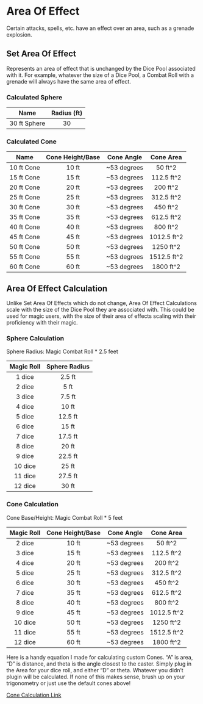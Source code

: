 # Area Of Effect

Certain attacks, spells, etc. have an effect over an area, such as a grenade explosion.

## Set Area Of Effect

Represents an area of effect that is unchanged by the Dice Pool associated with it. For example, whatever the size of a Dice Pool, a Combat Roll with a grenade will always have the same area of effect.

### Calculated Sphere

|     Name     | Radius (ft) |
| :----------: | :---------: |
| 30 ft Sphere |     30     |

### Calculated Cone

|    Name    | Cone Height/Base | Cone Angle |  Cone Area  |
| :--------: | :--------------: | :---------: | :---------: |
| 10 ft Cone |      10 ft      | ~53 degrees |   50 ft^2   |
| 15 ft Cone |      15 ft      | ~53 degrees | 112.5 ft^2 |
| 20 ft Cone |      20 ft      | ~53 degrees |  200 ft^2  |
| 25 ft Cone |      25 ft      | ~53 degrees | 312.5 ft^2 |
| 30 ft Cone |      30 ft      | ~53 degrees |  450 ft^2  |
| 35 ft Cone |      35 ft      | ~53 degrees | 612.5 ft^2 |
| 40 ft Cone |      40 ft      | ~53 degrees |  800 ft^2  |
| 45 ft Cone |      45 ft      | ~53 degrees | 1012.5 ft^2 |
| 50 ft Cone |      50 ft      | ~53 degrees |  1250 ft^2  |
| 55 ft Cone |      55 ft      | ~53 degrees | 1512.5 ft^2 |
| 60 ft Cone |      60 ft      | ~53 degrees |  1800 ft^2  |

## Area Of Effect Calculation

Unlike Set Area Of Effects which do not change, Area Of Effect Calculations scale with the size of the Dice Pool they are associated with. This could be used for magic users, with the size of their area of effects scaling with their proficiency with their magic.

### Sphere Calculation

Sphere Radius: Magic Combat Roll * 2.5 feet

| Magic Roll | Sphere Radius |
| :--------: | :-----------: |
|   1 dice   |    2.5 ft    |
|   2 dice   |     5 ft     |
|   3 dice   |    7.5 ft    |
|   4 dice   |     10 ft     |
|   5 dice   |    12.5 ft    |
|   6 dice   |     15 ft     |
|   7 dice   |    17.5 ft    |
|   8 dice   |     20 ft     |
|   9 dice   |    22.5 ft    |
|  10 dice  |     25 ft     |
|  11 dice  |    27.5 ft    |
|  12 dice  |     30 ft     |

### Cone Calculation

Cone Base/Height: Magic Combat Roll * 5 feet

| Magic Roll | Cone Height/Base | Cone Angle |  Cone Area  |
| :--------: | :--------------: | :---------: | :---------: |
|   2 dice   |      10 ft      | ~53 degrees |   50 ft^2   |
|   3 dice   |      15 ft      | ~53 degrees | 112.5 ft^2 |
|   4 dice   |      20 ft      | ~53 degrees |  200 ft^2  |
|   5 dice   |      25 ft      | ~53 degrees | 312.5 ft^2 |
|   6 dice   |      30 ft      | ~53 degrees |  450 ft^2  |
|   7 dice   |      35 ft      | ~53 degrees | 612.5 ft^2 |
|   8 dice   |      40 ft      | ~53 degrees |  800 ft^2  |
|   9 dice   |      45 ft      | ~53 degrees | 1012.5 ft^2 |
|  10 dice  |      50 ft      | ~53 degrees |  1250 ft^2  |
|  11 dice  |      55 ft      | ~53 degrees | 1512.5 ft^2 |
|  12 dice  |      60 ft      | ~53 degrees |  1800 ft^2  |

Here is a handy equation I made for calculating custom Cones. “A” is area, “D” is distance, and theta is the angle closest to the caster. Simply plug in the Area for your dice roll, and either “D” or theta. Whatever you didn’t plugin will be calculated. If none of this makes sense, brush up on your trigonometry or just use the default cones above!

[Cone Calculation Link](https://www.symbolab.com/solver/step-by-step/A%20%3D%20D%5E%7B2%7Dtan%5Cleft(%5Cfrac%7B%5Ctheta%7D%7B2%7D%5Cright)?or=input)
